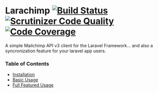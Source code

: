 # Larachimp [![Build Status](https://travis-ci.org/diegocaprioli/larachimp.svg?branch=0.3)](https://travis-ci.org/diegocaprioli/larachimp) [![Scrutinizer Code Quality](https://scrutinizer-ci.com/g/diegocaprioli/larachimp/badges/quality-score.png?b=0.3)](https://scrutinizer-ci.com/g/diegocaprioli/larachimp/?branch=0.3) [![Code Coverage](https://scrutinizer-ci.com/g/diegocaprioli/larachimp/badges/coverage.png?b=0.3)](https://scrutinizer-ci.com/g/diegocaprioli/larachimp/?branch=0.3)

A simple Mailchimp API v3 client for the Laravel Framework... and also a syncronization feature for your laravel app users.

### Table of Contents

* [Installation](/docs/installation.md)
* [Basic Usage](/docs/basic-usage.md)
* [Full Featured Usage](/docs/full-featured-usage.md)



